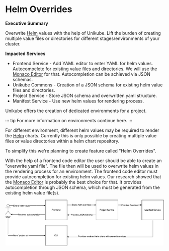 # Helm Overrides

**Executive Summary**

Overwrite [Helm](https://helm.sh/) values with the help of Unikube. Lift the burden of creating
multiple value files or directories for different stages/environments of your cluster.

**Impacted Services**
- Frontend Service - Add YAML editor to enter YAML for helm values. Autocompelete for existing value files
  and directories. We will use the [Monaco Editor](https://microsoft.github.io/monaco-editor/) for that.
  Autocompletion can be achieved via JSON schemas.
- Unikube Commons - Creation of a JSON schema for existing helm value files and directories.
- Project Service - Store JSON schema and overwritten yaml structure.
- Manifest Service - Use new helm values for rendering process.

Unikube offers the creation of dedicated environments for a project.

::: tip
For more information on environments continue here.
:::

For different environment, different helm values may be required to render the
[Helm](https://helm.sh/) charts. Currently this is only possible by creating multiple
value files or value directories within a helm chart repository.

To simplify this we're planning to create feature called "Helm Overrides".

With the help of a frontend code editor the user should be able to create an "overwrite yaml file".
The file then will be used to overwrite helm values in the rendering process for an environment.
The frontend code editor must provide autocompletion for existing helm values.
Our research showed that the [Monaco Editor](https://microsoft.github.io/monaco-editor/) is probably
the best choice for that. It provides autocompletion through JSON schema, which must be generated
from the existing helm value file(s).

![Helm Overrides](./assets/Helm_overrides.png)
